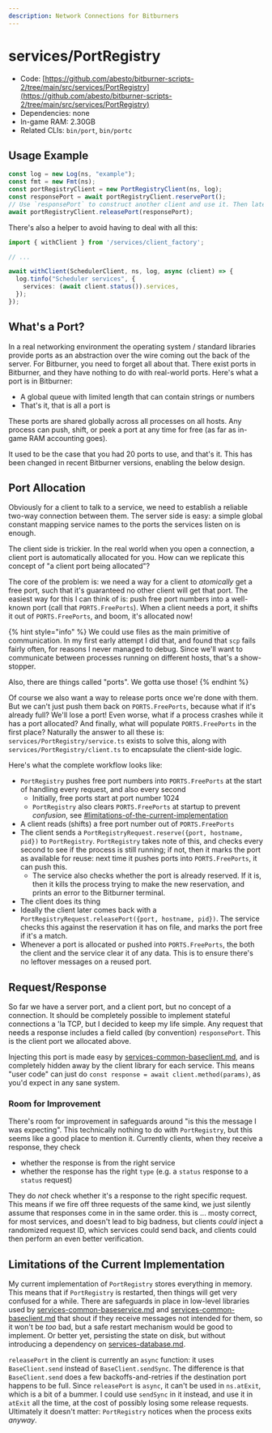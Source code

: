```yaml
---
description: Network Connections for Bitburners
---
```


# services/PortRegistry

* Code: [https://github.com/abesto/bitburner-scripts-2/tree/main/src/services/PortRegistry](https://github.com/abesto/bitburner-scripts-2/tree/main/src/services/PortRegistry)
* Dependencies: none
* In-game RAM: 2.30GB
* Related CLIs: `bin/port`, `bin/portc`

## Usage Example

```typescript
const log = new Log(ns, "example");
const fmt = new Fmt(ns);
const portRegistryClient = new PortRegistryClient(ns, log);
const responsePort = await portRegistryClient.reservePort();
// Use `responsePort` to construct another client and use it. Then later:
await portRegistryClient.releasePort(responsePort);
```

There's also a helper to avoid having to deal with all this:

```typescript
import { withClient } from '/services/client_factory';

// ...

await withClient(SchedulerClient, ns, log, async (client) => {
  log.tinfo("Scheduler services", {
    services: (await client.status()).services,
  });
});
```

## What's a Port?

In a real networking environment the operating system / standard libraries provide ports as an abstraction over the wire coming out the back of the server. For Bitburner, you need to forget all about that. There exist ports in Bitburner, and they have nothing to do with real-world ports. Here's what a port is in Bitburner:

* A global queue with limited length that can contain strings or numbers
* That's it, that is all a port is

These ports are shared globally across all processes on all hosts. Any process can push, shift, or peek a port at any time for free (as far as in-game RAM accounting goes).

It used to be the case that you had 20 ports to use, and that's it. This has been changed in recent Bitburner versions, enabling the below design.

## Port Allocation

Obviously for a client to talk to a service, we need to establish a reliable two-way connection between them. The server side is easy: a simple global constant mapping service names to the ports the services listen on is enough.

The client side is trickier. In the real world when you open a connection, a client port is automatically allocated for you. How can we replicate this concept of "a client port being allocated"?

The core of the problem is: we need a way for a client to _atomically_ get a free port, such that it's guaranteed no other client will get that port. The easiest way for this I can think of is: push free port numbers into a well-known port (call that `PORTS.FreePorts`). When a client needs a port, it shifts it out of `PORTS.FreePorts`, and boom, it's allocated now!

{% hint style="info" %}
We could use files as the main primitive of communication. In my first early attempt I did that, and found that `scp` fails fairly often, for reasons I never managed to debug. Since we'll want to communicate between processes running on different hosts, that's a show-stopper.

Also, there are things called "ports". We gotta use those!
{% endhint %}

Of course we also want a way to release ports once we're done with them. But we can't just push them back on `PORTS.FreePorts`, because what if it's already full? We'll lose a port! Even worse, what if a process crashes while it has a port allocated? And finally, what will populate `PORTS.FreePorts` in the first place? Naturally the answer to all these is: `services/PortRegistry/service.ts` exists to solve this, along with `services/PortRegistry/client.ts` to encapsulate the client-side logic.

Here's what the complete workflow looks like:

* `PortRegistry` pushes free port numbers into `PORTS.FreePorts` at the start of handling every request, and also every second
  * Initially, free ports start at port number 1024
  * `PortRegistry` also clears `PORTS.FreePorts` at startup to prevent _confusion_, see [#limitations-of-the-current-implementation](services-portregistry.md#limitations-of-the-current-implementation "mention")
* A client reads (shifts) a free port number out of `PORTS.FreePorts`
* The client sends a `PortRegistryRequest.reserve({port, hostname, pid})` to `PortRegistry`. `PortRegistry` takes note of this, and checks every second to see if the process is still running; if not, then it marks the port as available for reuse: next time it pushes ports into `PORTS.FreePorts`, it can push this.
  * The service also checks whether the port is already reserved. If it is, then it kills the process trying to make the new reservation, and prints an error to the Bitburner terminal.
* The client does its thing
* Ideally the client later comes back with a `PortRegistryRequest.releasePort({port, hostname, pid})`. The service checks this against the reservation it has on file, and marks the port free if it's a match.
* Whenever a port is allocated or pushed into `PORTS.FreePorts`, the both the client and the service clear it of any data. This is to ensure there's no leftover messages on a reused port.

## Request/Response

So far we have a server port, and a client port, but no concept of a connection. It should be completely possible to implement stateful connections a 'la TCP, but I decided to keep my life simple. Any request that needs a response includes a field called (by convention) `responsePort`. This is the client port we allocated above.

Injecting this port is made easy by [services-common-baseclient.md](../libraries/services-common-baseclient.md "mention"), and is completely hidden away by the client library for each service. This means "user code" can just do `const response = await client.method(params)`, as you'd expect in any sane system.

### Room for Improvement

There's room for improvement in safeguards around "is this the message I was expecting". This technically nothing to do with `PortRegistry`, but this seems like a good place to mention it. Currently clients, when they receive a response, they check

* whether the response is from the right service
* whether the response has the right `type` (e.g. a `status` response to a `status` request)

They do _not_ check whether it's a response to the right specific request. This means if we fire off three requests of the same kind, we just silently assume that responses come in in the same order. this is ... mosty correct, for most services, and doesn't lead to big badness, but clients _could_ inject a randomized request ID, which services could send back, and clients could then perform an even better verification.

## Limitations of the Current Implementation

My current implementation of `PortRegistry` stores everything in memory. This means that if `PortRegistry` is restarted, then things will get very confused for a while. There are safeguards in place in low-level libraries used by [services-common-baseservice.md](../libraries/services-common-baseservice.md "mention") and [services-common-baseclient.md](../libraries/services-common-baseclient.md "mention") that shout if they receive messages not intended for them, so it won't be _too_ bad, but a safe restart mechanism would be good to implement. Or better yet, persisting the state on disk, but without introducing a dependency on [services-database.md](services-database.md "mention").

`releasePort` in the client is currently an `async` function: it uses `BaseClient.send` instead of `BaseClient.sendSync`. The difference is that `BaseClient.send` does a few backoffs-and-retries if the destination port happens to be full. Since `releasePort` is `async`, it can't be used in `ns.atExit`, which is a bit of a bummer. I could use `sendSync` in it instead, and use it in `atExit` all the time, at the cost of possibly losing some release requests. Ultimately it doesn't matter: `PortRegistry` notices when the process exits _anyway_.
